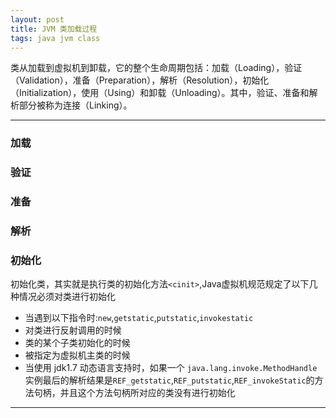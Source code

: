 ```yaml
---
layout: post
title: JVM 类加载过程
tags: java jvm class
---
```


 类从加载到虚拟机到卸载，它的整个生命周期包括：加载（Loading），验证（Validation），准备（Preparation），解析（Resolution），初始化（Initialization），使用（Using）和卸载（Unloading）。其中，验证、准备和解析部分被称为连接（Linking）。

-----------


### 加载

### 验证

### 准备

### 解析

### 初始化

初始化类，其实就是执行类的初始化方法`<cinit>`,Java虚拟机规范规定了以下几种情况必须对类进行初始化

* 当遇到以下指令时:`new`,`getstatic`,`putstatic`,`invokestatic`
* 对类进行反射调用的时候
* 类的某个子类初始化的时候
* 被指定为虚拟机主类的时候
* 当使用 jdk1.7 动态语言支持时，如果一个 `java.lang.invoke.MethodHandle` 实例最后的解析结果是`REF_getstatic`,`REF_putstatic`,`REF_invokeStatic`的方法句柄，并且这个方法句柄所对应的类没有进行初始化






----- 
